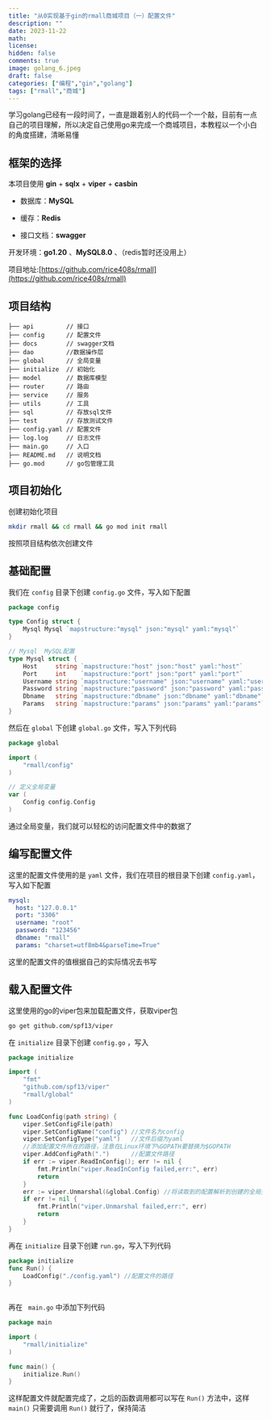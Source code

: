 ```yaml
---
title: "从0实现基于gin的rmall商城项目（一）配置文件"
description: ""
date: 2023-11-22
math: 
license: 
hidden: false
comments: true
image: golang_6.jpeg
draft: false
categories: ["编程","gin","golang"]
tags: ["rmall","商城"]
---
```


学习golang已经有一段时间了，一直是跟着别人的代码一个一个敲，目前有一点自己的项目理解，所以决定自己使用go来完成一个商城项目，本教程以一个小白的角度搭建，清晰易懂

## 框架的选择

本项目使用 **gin** + **sqlx** + **viper** + **casbin**

- 数据库：**MySQL**

- 缓存：**Redis**

- 接口文档：**swagger**

开发环境：**go1.20** 、**MySQL8.0** 、（redis暂时还没用上）

项目地址:[https://github.com/rice408s/rmall](https://github.com/rice408s/rmall)

## 项目结构

```
├── api         // 接口
├── config      // 配置文件
├── docs        // swagger文档
├── dao			//数据操作层
├── global      // 全局变量
├── initialize  // 初始化
├── model   	// 数据库模型
├── router  	// 路由
├── service 	// 服务
├── utils   	// 工具
├── sql			// 存放sql文件
├── test		// 存放测试文件
├── config.yaml // 配置文件
├── log.log		// 日志文件
├── main.go     // 入口
├── README.md   // 说明文档
├── go.mod		// go包管理工具
```

  ## 项目初始化

创建初始化项目

```sh
mkdir rmall && cd rmall && go mod init rmall
```

按照项目结构依次创建文件



## 基础配置

我们在 `config` 目录下创建 `config.go` 文件，写入如下配置

```go
package config

type Config struct {
	Mysql Mysql `mapstructure:"mysql" json:"mysql" yaml:"mysql"`
}

// Mysql  MySQL配置
type Mysql struct {
	Host     string `mapstructure:"host" json:"host" yaml:"host"`             // 主机名
	Port     int    `mapstructure:"port" json:"port" yaml:"port"`             // 端口号
	Username string `mapstructure:"username" json:"username" yaml:"username"` // 用户名
	Password string `mapstructure:"password" json:"password" yaml:"password"` // 密码
	Dbname   string `mapstructure:"dbname" json:"dbname" yaml:"dbname"`       // 数据库名
	Params   string `mapstructure:"params" json:"params" yaml:"params"`       // 链接参数
}
```

然后在 `global`  下创建 `global.go` 文件，写入下列代码

```go
package global

import (
	"rmall/config"
)

// 定义全局变量
var (
	Config config.Config
)

```

通过全局变量，我们就可以轻松的访问配置文件中的数据了

## 编写配置文件

这里的配置文件使用的是 `yaml` 文件，我们在项目的根目录下创建 `config.yaml`，写入如下配置

```yaml
mysql:
  host: "127.0.0.1"
  port: "3306"
  username: "root"
  password: "123456"
  dbname: "rmall"
  params: "charset=utf8mb4&parseTime=True"
```

这里的配置文件的值根据自己的实际情况去书写

## 载入配置文件

这里使用的go的viper包来加载配置文件，获取viper包

```sh
go get github.com/spf13/viper
```

在 `initialize` 目录下创建 `config.go` ，写入

```go
package initialize

import (
	"fmt"
	"github.com/spf13/viper"
	"rmall/global"
)

func LoadConfig(path string) {
	viper.SetConfigFile(path)
	viper.SetConfigName("config") //文件名为config
	viper.SetConfigType("yaml")	  //文件后缀为yaml
	//添加配置文件所在的路径，注意在Linux环境下%GOPATH要替换为$GOPATH
	viper.AddConfigPath(".")	  //配置文件路径
	if err := viper.ReadInConfig(); err != nil {
		fmt.Println("viper.ReadInConfig failed,err:", err)
		return
	}
	err := viper.Unmarshal(&global.Config) //将读取到的配置解析到创建的全局变量上
	if err != nil {
		fmt.Println("viper.Unmarshal failed,err:", err)
		return
	}
}

```

再在 `initialize` 目录下创建 `run.go`，写入下列代码

```go
package initialize
func Run() {
	LoadConfig("./config.yaml") //配置文件的路径
}
 
```

再在 ` main.go` 中添加下列代码

```go
package main

import (
	"rmall/initialize"
)

func main() {
	initialize.Run()
}
```

这样配置文件就配置完成了，之后的函数调用都可以写在 `Run()` 方法中，这样 `main()` 只需要调用 `Run()` 就行了，保持简洁

